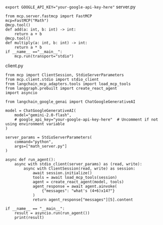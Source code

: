 ```export GOOGLE_API_KEY="your-google-api-key-here"```
server.py
```
from mcp.server.fastmcp import FastMCP
mcp=FastMCP("Math")
@mcp.tool()
def add(a: int, b: int) -> int:
    return a + b
@mcp.tool()
def multiply(a: int, b: int) -> int:
    return a * b
if __name__ =="__main__":
    mcp.run(transport="stdio")
```

client.py
```
from mcp import ClientSession, StdioServerParameters
from mcp.client.stdio import stdio_client
from langchain_mcp_adapters.tools import load_mcp_tools
from langgraph.prebuilt import create_react_agent
import asyncio

from langchain_google_genai import ChatGoogleGenerativeAI

model = ChatGoogleGenerativeAI(
    model="gemini-2.0-flash",
    # google_api_key="your-google-api-key-here"  # Uncomment if not using environment variable
)

server_params = StdioServerParameters(
    command="python",
    args=["math_server.py"]
)

async def run_agent():
    async with stdio_client(server_params) as (read, write):
        async with ClientSession(read, write) as session:
            await session.initialize()
            tools = await load_mcp_tools(session)
            agent = create_react_agent(model, tools)
            agent_response = await agent.ainvoke(
                {"messages": "what's (4+6)x14?"}
            )
            return agent_response["messages"][5].content
        
if __name__ == "__main__":
    result = asyncio.run(run_agent())
    print(result)
```
